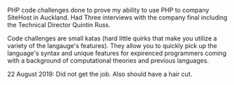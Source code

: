 PHP code challenges done to prove my ability to use PHP to company SiteHost in Auckland. Had Three interviews with the company final including the Technical Director Quintin Russ. 

Code challenges are small katas (hard little quirks that make you utilize a variety of the langauge's features). They allow you to quickly pick up the language's syntax and unique features for expirenced programmers coming with a background of computational theories and previous languages.

22 August 2019: Did not get the job. Also should have a hair cut.
